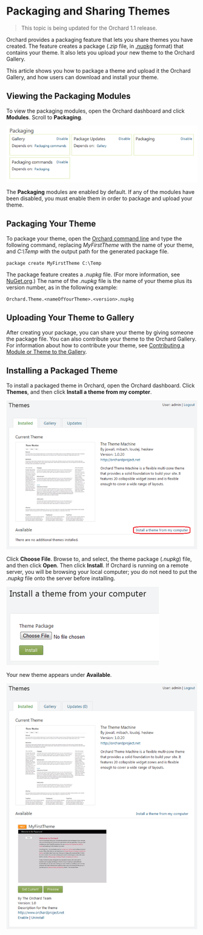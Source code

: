 Packaging and Sharing Themes
============================
> This topic is being updated for the Orchard 1.1 release.

Orchard provides a packaging feature that lets you share themes you have created. The feature creates a package (_.zip_ file, in [.nupkg](http://nuget.org) format) that contains your theme. It also lets you upload your new theme to the Orchard Gallery.

This article shows you how to package a theme and upload it the Orchard Gallery, and how users can download and install your theme.

Viewing the Packaging Modules
-----------------------------

To view the packaging modules, open the Orchard dashboard and click **Modules**. Scroll to **Packaging**. 

![](../Upload/screenshots_675/packaging_modules_675.png)

The **Packaging** modules are enabled by default. If any of the modules have been disabled, you must enable them in order to package and upload your theme.

Packaging Your Theme
--------------------

To package your theme, open the <a href="/Documentation/Using-the-command-line-interface">Orchard command line</a> and type the following command, replacing _MyFirstTheme_ with the name of your theme, and _C:\Temp_ with the output path for the generated package file. 

    
    package create MyFirstTheme C:\Temp


The package feature creates a _.nupkg_ file. (For more information, see [NuGet.org](http://nuget.org).) The name of the _.nupkg_ file is the name of your theme plus its version number, as in the following example:

    
    Orchard.Theme.<nameOfYourTheme>.<version>.nupkg


Uploading Your Theme to Gallery
-------------------------------

After creating your package, you can share your theme by giving someone the package file. You can also contribute your theme to the Orchard Gallery. For information about how to contribute your theme, see [Contributing a Module or Theme to the Gallery](Contributing-a-module-or-theme-to-the-gallery).

Installing a Packaged Theme
---------------------------

To install a packaged theme in Orchard, open the Orchard dashboard. Click **Themes**, and then click **Install a theme from my compter**.

![](../Upload/screenshots_675/themes_installNew_675.png)

Click **Choose File**. Browse to, and select, the theme package (_.nupkg_) file, and then click **Open**. Then click **Install**. If Orchard is running on a remote server, you will be browsing your local computer; you do not need to put the _.nupkg_ file onto the server before installing.

![](../Upload/screenshots/themes_chooseFile.png)

Your new theme appears under **Available**.

![](../Upload/screenshots_675/themes_newThemeImage_675.png)
